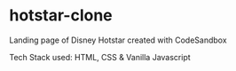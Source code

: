 # hotstar-clone
Landing page of Disney Hotstar created with CodeSandbox 

Tech Stack used: HTML, CSS & Vanilla Javascript
